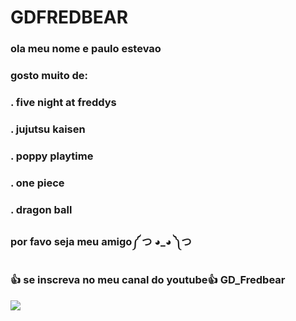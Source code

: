 # GDFREDBEAR

### ola meu nome e paulo estevao

### gosto muito de:
### . five night at freddys
### . jujutsu kaisen
### . poppy playtime 
### . one piece 
### . dragon ball

### por favo seja meu amigo༼ つ ◕_◕ ༽つ


### 👍 se inscreva no meu canal do youtube👍 GD_Fredbear

![](https://media1.tenor.com/m/zZOt7alSzAMAAAAd/gojo-gojo-satoru.gif)
